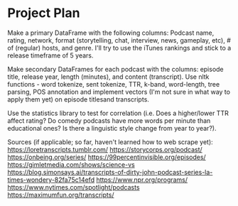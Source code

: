 # Project Plan
Make a primary DataFrame with the following columns: Podcast name, rating, network, 
	format (storytelling, chat, interview, news, gameplay, etc), # of (regular) hosts,
	and genre.  I'll try to use the iTunes rankings and stick to a release timeframe of 5 years.

Make secondary DataFrames for each podcast with the columns: episode title, release year, length (minutes), 
	and content (transcript).  Use nltk functions - word tokenize, sent tokenize, TTR, k-band, 
	word-length, tree parsing, POS annotation and implement vectors (I'm not sure in what 
	way to apply them yet) on episode titlesand transcripts.

Use the statistics library to test for correlation (i.e. Does a higher/lower TTR affect rating?
	Do comedy podcasts have more words per minute than educational ones?  Is there a linguistic
	style change from year to year?).

Sources (if applicable; so far, haven't learned how to web scrape yet):
https://loretranscripts.tumblr.com/
https://storycorps.org/podcast/
https://onbeing.org/series/
https://99percentinvisible.org/episodes/
https://gimletmedia.com/shows/science-vs
https://blog.simonsays.ai/transcripts-of-dirty-john-podcast-series-la-times-wondery-82fa75c14efd
https://www.npr.org/programs/
https://www.nytimes.com/spotlight/podcasts
https://maximumfun.org/transcripts/
